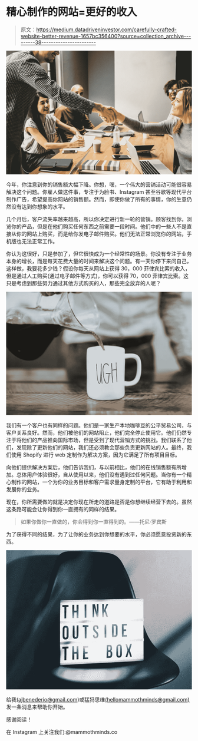 # 精心制作的网站=更好的收入

> 原文：<https://medium.datadriveninvestor.com/carefully-crafted-website-better-revenue-1657bc356400?source=collection_archive---------38----------------------->

![](img/51d7c39b159eb72bf23b7c984775fca5.png)

今年，你注意到你的销售额大幅下降。你想，嘿，一个伟大的营销活动可能很容易解决这个问题。你雇人做这件事，专注于为脸书、Instagram 甚至谷歌等现代平台制作广告，希望提高你网站的销售额。然而，即使你做了所有的事情，你的生意仍然没有达到你想象的水平。

几个月后，客户流失率越来越高，所以你决定进行新一轮的营销。顾客找到你，浏览你的产品，但是在他们购买任何东西之前需要一段时间。他们中的一些人不是直接从你的网站上购买，而是给你发电子邮件购买。他们无法正常浏览你的网站，手机版也无法正常工作。

你认为这很好，只是参加了，但它很快成为一个经常性的场景。你没有专注于业务本身的增长，而是每天花费大量的时间来解决这个问题。有一天你停下来问自己，这样做，我要花多少钱？假设你每天从网站上获得 30，000 菲律宾比索的收入，但是通过人工购买(通过电子邮件等方式)，你可以获得 70，000 菲律宾比索。这只是考虑到那些努力通过其他方式购买的人，那些完全放弃的人呢？

![](img/06fdfc14465f74ffab06aa8a44f74b5f.png)

我们有一个客户也有同样的问题。他们是一家生产本地咖啡豆的公平贸易公司，与客户关系良好。然而，他们被他们的网站阻止，他们完全停止使用它。他们仍然专注于将他们的产品推向国际市场，但是受到了现代营销方式的挑战。我们联系了他们，发现除了更新他们的网站，我们还必须教会那些负责更新网站的人。最终，我们使用 Shopify 进行 web 定制作为解决方案，因为它满足了所有项目目标。

向他们提供解决方案后，他们告诉我们，与以前相比，他们的在线销售额有所增加。总体用户体验很好，自从使用以来，他们没有遇到过任何问题。当你有一个精心制作的网站，一个为你的业务目标和客户需求量身定制的平台，它有助于利用和发展你的业务。

现在，你所需要做的就是决定你现在所走的道路是否是你想继续经营下去的。虽然这条路可能会让你得到你一直拥有的同样的结果。

> 如果你做你一直做的，你会得到你一直得到的。——托尼·罗宾斯

为了获得不同的结果，为了让你的业务达到你想要的水平，你必须愿意投资新的东西。

![](img/903574d2af1f208159dcfe4a4baacafb.png)

给我(ajbenederio@gmail.com)或猛犸思维[(hellomammothminds@gmail.com)](http://mammothminds.co)发一条消息来帮助你开始。

感谢阅读！

在 Instagram 上关注我们:@mammothminds.co